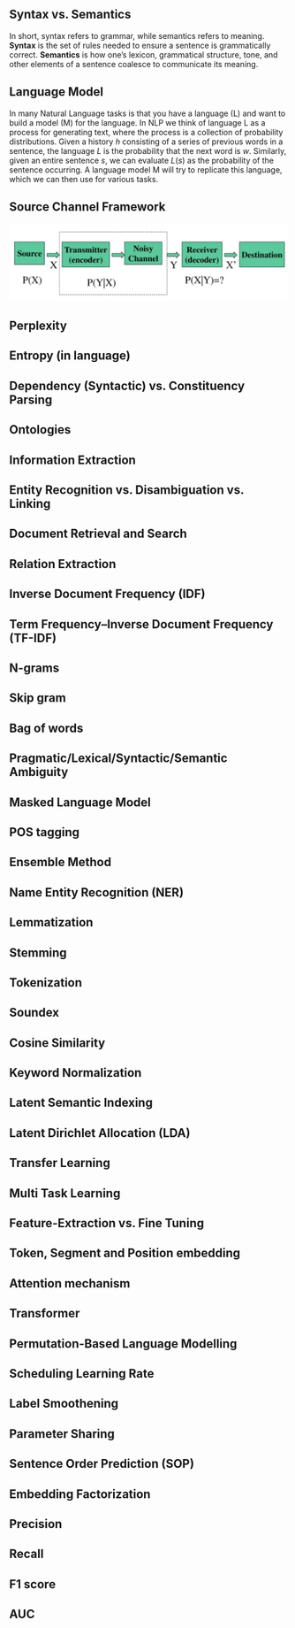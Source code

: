 ## Syntax vs. Semantics

In short, syntax refers to grammar, while semantics refers to meaning. **Syntax** is the set of rules needed to ensure a sentence is grammatically correct. **Semantics** is how one’s lexicon, grammatical structure, tone, and other elements of a sentence coalesce to communicate its meaning. 

## Language Model

In many Natural Language tasks is that you have a language (L) and want to build a model (M) for the language. In NLP we think of language L as a process for generating text, where the process is a collection of probability distributions. Given a history $h$ consisting of a series of previous words in a sentence, the language $L$ is the probability that the next word is $w$. Similarly, given an entire sentence $s$, we can evaluate $L(s)$ as the probability of the sentence occurring. A language model M will try to replicate this language, which we can then use for various tasks. 

## Source Channel Framework

![alt text](https://github.com/louisds/NLP-projects/blob/main/images/noisy_channel_model.png)


## Perplexity



## Entropy (in language)

## Dependency (Syntactic) vs. Constituency Parsing

## Ontologies

## Information Extraction

## Entity Recognition vs. Disambiguation vs. Linking

## Document Retrieval and Search

## Relation Extraction

## Inverse Document Frequency (IDF)

## Term Frequency–Inverse Document Frequency (TF-IDF)

## N-grams

## Skip gram

## Bag of words

## Pragmatic/Lexical/Syntactic/Semantic Ambiguity

## Masked Language Model

## POS tagging

## Ensemble Method

## Name Entity Recognition (NER)

## Lemmatization

## Stemming

## Tokenization

## Soundex

## Cosine Similarity

## Keyword Normalization

## Latent Semantic Indexing

## Latent Dirichlet Allocation (LDA)

## Transfer Learning

## Multi Task Learning

## Feature-Extraction vs. Fine Tuning

## Token, Segment and Position embedding

## Attention mechanism

## Transformer

## Permutation-Based Language Modelling

## Scheduling Learning Rate

## Label Smoothening

## Parameter Sharing

## Sentence Order Prediction (SOP)

## Embedding Factorization

## Precision

## Recall

## F1 score

## AUC

